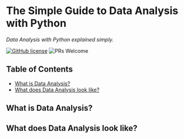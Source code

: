 # The Simple Guide to Data Analysis with Python

_Data Analysis with Python explained simply._

[![GitHub license](https://img.shields.io/badge/license-MIT-blue.svg)](https://github.com/siowyisheng/simple-data-analysis/blob/master/LICENSE) ![PRs Welcome](https://img.shields.io/badge/PRs-welcome-brightgreen.svg)

## Table of Contents <!-- omit in toc -->

- [What is Data Analysis?](#what-is-data-analysis)
- [What does Data Analysis look like?](#what-does-data-analysis-look-like)

## What is Data Analysis?

## What does Data Analysis look like?
